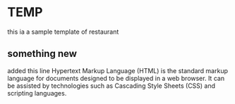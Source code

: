 # TEMP
this ia a sample template of restaurant
## something new
added this line
Hypertext Markup Language (HTML) is the standard markup language for documents designed to be displayed in a web browser. It can be assisted by technologies such as Cascading Style Sheets (CSS) and scripting languages.
